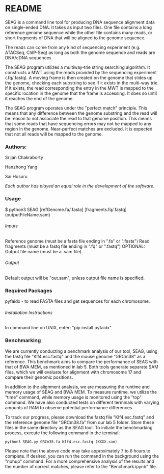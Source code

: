 # README
SEAG is a command line tool for producing DNA sequence alignment data on single-ended DNA. It takes as input two files. One file contains a long reference genome sequence while the other file contains many reads, or short fragments of DNA that will be aligned to the genome sequence.

The reads can come from any kind of sequencing experiment (e.g. ATACSeq, ChIP-Seq) as long as both the genome sequence and reads are DNA/cDNA sequences.

The SEAG program utilizes a multiway-trie string searching algorithm. It constructs a MWT using the reads provided by the sequencing experiment (.fq/.fastq). A moving frame is then created on the genome that slides up the genome, checking each substring to see if it exists in the multi-way trie. If it exists, the read corresponding the entry in the MWT is mapped to the specific location in the genome that the frame is accessing. It does so until it reaches the end of the genome.

The SEAG program operates under the "perfect match" principle. This means that any difference between the genome substring and the read will be reason to not associate the read to that genome position. This means that some reads that have sequencing errors may not be mapped to any region in the genome. Near-perfect matches are excluded. It is expected that not all reads will be mapped to the genome.


### Authors:
Srijan Chakraborty

Hanzhong Yang

Sai Hosuru

*Each author has played an equal role in the development of the software.*

### Usage
$ python3 SEAG [refGenome.fa/.fasta] [fragments.fq/.fastq] (outputFileName.sam)

###### Inputs
Reference genome (must be a fasta file ending in ".fa" or ".fasta")
Read fragments (must be a fastq file ending in ".fq" or ".fastq")
OPTIONAL: Output file name (must be a .sam file)

###### Output
Default output will be "out.sam", unless output file name is specified.


### Required Packages
pyfaidx - to read FASTA files and get sequences for each chromosome.

###### Installation Instructions
In command line on UNIX, enter:
"pip install pyfaidx"

### Benchmarking
We are currently conducting a benchmark analysis of our tool, SEAG, using the fastq file "Klf4.esc.fastq" and the mouse genome "GRCm38" as a reference. This benchmark aims to compare the performance of SEAG with that of BWA MEM, as mentioned in lab 5. Both tools generate separate SAM files, which we will evaluate for alignment with chromosome 17 and compare their genomic positions.

In addition to the alignment analysis, we are measuring the runtime and memory usage of SEAG and BWA MEM. To measure runtime, we utilize the "time" command, while memory usage is monitored using the "top" command. We have also conducted tests on different terminals with varying amounts of RAM to observe potential performance differences.

To track our progress, please download the fastq file "Klf4.esc.fastq" and the reference genome file "GRCm38.fa" from our lab 5 folder. Store these files in the same directory as the SEAG tool. To initiate the benchmarking process, execute the following command in the terminal:

```
python3 SEAG.py GRCm38.fa Klf4.esc.fastq (XXXX.sam)

```

Please note that the above code may take approximately 7 to 8 hours to complete. If desired, you can run the command in the background using the "nohup" command. For a more comprehensive analysis of the results and the number of correct matches, please refer to the "Benchmark.ipynb" file.
